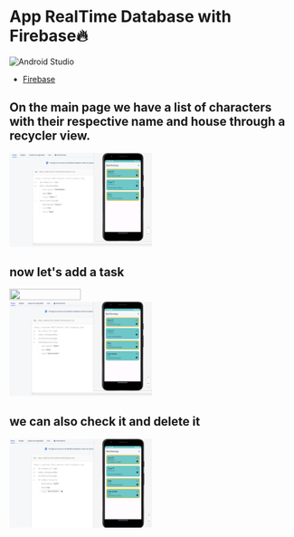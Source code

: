 # App RealTime Database with Firebase🔥

![Android Studio](https://img.shields.io/badge/Android_Studio-2023.3.1-blue.svg?longCache=true&style=popout-square)

* [Firebase](https://firebase.google.com/?hl=es)


## On the main page we have a list of characters with their respective name and house through a recycler view.

<a href="./firebase1.PNG"><img src="./firebase1.PNG" style="height: 50%; width:50%;"/></a><br>

## now let's add a task
<a href="./añadirtarealaura.PNG"><img src="./añadirtarealaura.PNG" style="height: 50%; width:50%;"/></a><br>
<a href="./añadida.PNG"><img src="./añadida.PNG" style="height: 50%; width:50%;"/></a><br>


## we can also check it and delete it

<a href="./true.PNG"><img src="./true.PNG" style="height: 50%; width:50%;"/></a><br>

